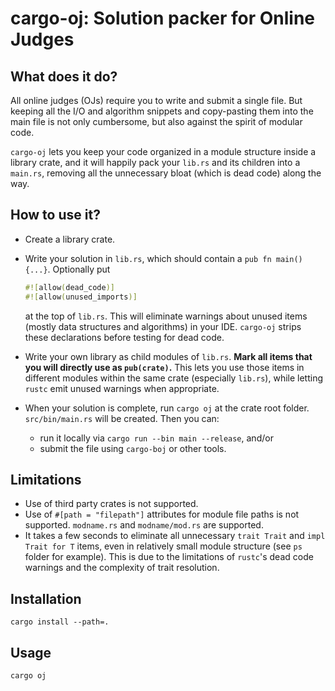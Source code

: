 # cargo-oj: Solution packer for Online Judges

## What does it do?

All online judges (OJs) require you to write and submit a single file.
But keeping all the I/O and algorithm snippets and copy-pasting them into the main file is not only cumbersome,
but also against the spirit of modular code.

`cargo-oj` lets you keep your code organized in a module structure inside a library crate,
and it will happily pack your `lib.rs` and its children into a `main.rs`,
removing all the unnecessary bloat (which is dead code) along the way.

## How to use it?

* Create a library crate.
* Write your solution in `lib.rs`, which should contain a `pub fn main() {...}`. Optionally put

    ```rs
    #![allow(dead_code)]
    #![allow(unused_imports)]
    ```

    at the top of `lib.rs`. This will eliminate warnings about unused items (mostly data structures and algorithms) in your IDE.
    `cargo-oj` strips these declarations before testing for dead code.

* Write your own library as child modules of `lib.rs`. **Mark all items that you will directly use as `pub(crate)`.**
    This lets you use those items in different modules within the same crate (especially `lib.rs`),
    while letting `rustc` emit unused warnings when appropriate.
* When your solution is complete, run `cargo oj` at the crate root folder. `src/bin/main.rs` will be created.
    Then you can:
    * run it locally via `cargo run --bin main --release`, and/or
    * submit the file using `cargo-boj` or other tools.

## Limitations

* Use of third party crates is not supported.
* Use of `#[path = "filepath"]` attributes for module file paths is not supported. `modname.rs` and `modname/mod.rs` are supported.
* It takes a few seconds to eliminate all unnecessary `trait Trait` and `impl Trait for T` items, even in relatively small module structure (see `ps` folder for example). This is due to the limitations of `rustc`'s dead code warnings and the complexity of trait resolution.

## Installation

```
cargo install --path=.
```

## Usage

```
cargo oj
```
